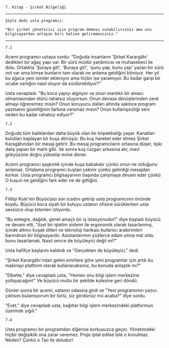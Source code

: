    7. Kitap - Şirket Bilgeliği

----

    Şöyle dedi usta programcı:

    "Bir şirket yöneticisi için program demosu sunabilirsiniz ama onu bilgisayardan anlayan biri haline getiremezsiniz."
    
----

    7.1

Acemi programcı ustaya sordu: "Doğuda insanların 'Şirket Karargâhı' dedikleri bir ağaç yapı var. Bir sürü müdür yardımcısı ve muhasebeci ile dolu. Ortalıkta 'Şuraya git!', 'Buraya git!', 'şunu yap, bunu yap' yazan bir sürü not var ama kimse bunların tam olarak ne anlama geldiğini bilmiyor. Her yıl bu ağaca yeni isimler ekleniyor ama hiçbir işe yaramıyor. Bu kadar garip bir ucube varlığını nasıl oluyor da sürdürebiliyor?"

Usta cevapladı: "Bu koca yapıyı algılıyor ve onun mantıklı bir amacı olmamasından ötürü rahatsız oluyorsun. Onun devasa dönüşlerinden zevk almayı öğrenemez misin? Onun koruyucu dalları altında sakince program yazmanın güzelliğinin farkına varamaz mısın? Onun kullanışsızlığı seni neden bu kadar rahatsız ediyor?"

    7.2

Doğuda tüm balıklardan daha büyük olan bir köpekbalığı yaşar. Kanatları bulutları kaplayan bir kuşa dönüşür. Bu kuş hareket eder etmez Şirket Karagâhından bir mesaj getirir. Bu mesaj programcıların ortasına düşer, tıpkı dalış yapan bir martı gibi. Ve sonra kuş rüzgarı arkasına alır, mavi gökyüzüne doğru yükselip evine döner.

Acemi programcı şaşkınlık içinde kuşa bakakalır çünkü onun ne olduğunu anlamaz. Ortalama programcı kuştan çekinir çünkü getirdiği mesajdan korkar. Usta programcı bilgisayarının başında çalışmaya devam eder çünkü O kuşun ne geldiğini fark eder ne de gittiğini.

    7.3

Fildişi Kule'nin Büyücüsü son icadını getirip usta programcının önünde koydu. Büyücü koca siyah bir kutuyu ustanın ofisine sürüklerken usta sessizce olup bitenleri izliyordu.

"Bu entegre, dağıtık, genel amaçlı bir iş istasyonudur!" diye başladı büyücü ve devam etti, "özel bir işletim sistemi ile ergonomik olarak tasarlanmış, içinde altıncı kuşak dilleri ve teknoloji harikası kullanıcı arabirimleri barındıran bir bilgisayardır. Asistanlarımın yüzlerce adam yılına mal oldu bunu tasarlamak. Nasıl sence de büyüleyici değil mi?"

Usta hafifçe kaşlarını kaldırdı ve "Gerçekten de büyüleyici," dedi.

"Şirket Karargâhı'ndan gelen emirlere göre yeni programlar için artık bu makinayi platform olarak kullanacaksınız, bu konuda anlaştık mı?"

"Elbette," diye cevapladı usta, "Hemen onu bilgi işlem merkezine yollayacağım!" Ve büyücü mutlu bir şekilde kulesine geri döndü.

Günler sonra bir acemi, ustanın odasına girdi ve "Yeni programımın yazıcı çıktısını bulamıyorum bir türlü, siz gördünüz mü acaba?" diye sordu.

"Evet," diye cevapladı usta, kağıtlar bilgi işlem merkezindeki platformun üzerinde yığılı."

    7.4

Usta programcı bir programdan diğerine korkusuzca geçer. Yönetimdeki hiçbir değişiklik ona zarar veremez. Proje iptal edilse bile o kovulmaz. Neden? Çünkü o Tao ile doludur!